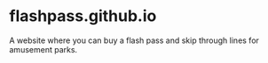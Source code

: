 # flashpass.github.io
A website where you can buy a flash pass and skip through lines for amusement parks.
